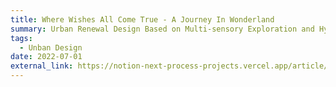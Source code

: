 ```yaml
---
title: Where Wishes All Come True - A Journey In Wonderland
summary: Urban Renewal Design Based on Multi-sensory Exploration and Hydro-Urban Interplay
tags:
  - Unban Design
date: 2022-07-01
external_link: https://notion-next-process-projects.vercel.app/article/Journey?theme=plog
---
```

